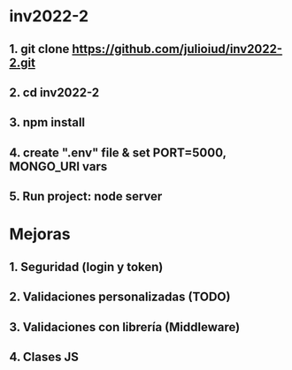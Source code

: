 # inv2022-2

## 1. git clone https://github.com/julioiud/inv2022-2.git
## 2. cd inv2022-2
## 3. npm install
## 4. create ".env" file & set PORT=5000, MONGO_URI vars
## 5. Run project: node server

# Mejoras

## 1. Seguridad (login y token)
## 2. Validaciones personalizadas (TODO)
## 3. Validaciones con librería (Middleware)
## 4. Clases JS